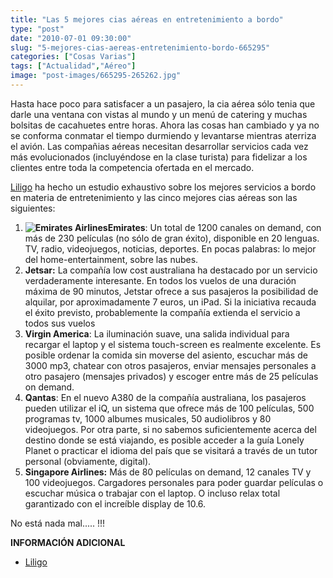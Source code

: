 ```yaml
---
title: "Las 5 mejores cias aéreas en entretenimiento a bordo"
type: "post"
date: "2010-07-01 09:30:00"
slug: "5-mejores-cias-aereas-entretenimiento-bordo-665295"
categories: ["Cosas Varias"]
tags: ["Actualidad","Aéreo"]
image: "post-images/665295-265262.jpg"
---
```


Hasta hace poco para satisfacer a un pasajero, la cia aérea sólo tenia que darle una ventana con vistas al mundo y un menú de catering y muchas bolsitas de cacahuetes entre horas. Ahora las cosas han cambiado y ya no se conforma conmatar el tiempo durmiendo y levantarse mientras aterriza el avión. Las compañias aéreas necesitan desarrollar servicios cada vez más evolucionados (incluyéndose en la clase turista) para fidelizar a los clientes entre toda la competencia ofertada en el mercado.

[Liligo](http://www.liligo.com) ha hecho un estudio exhaustivo sobre los mejores servicios a bordo en materia de entretenimiento y las cinco mejores cias aéreas son las siguientes:

1. **![Emirates Airlines](post-images/665295-265262.jpg "Emirates Airlines")Emirates**: Un total de 1200 canales on demand, con más de 230 películas (no sólo de gran éxito), disponible en 20 lenguas. TV, radio, videojuegos, noticias, deportes. En pocas palabras: lo mejor del home-entertainment, sobre las nubes.
2. **Jetsar:**  La compañía low cost australiana ha destacado por un servicio verdaderamente interesante. En todos los vuelos de una duración máxima de 90 minutos, Jetstar ofrece a sus pasajeros la posibilidad de alquilar, por aproximadamente 7 euros, un iPad. Si la iniciativa recauda el éxito previsto, probablemente la compañía extienda el servicio a todos sus vuelos
3. **Virgin America**: La iluminación suave, una salida individual para recargar el laptop y el sistema touch-screen es realmente excelente. Es posible ordenar la comida sin moverse del asiento, escuchar más de 3000 mp3, chatear con otros pasajeros, enviar mensajes personales a otro pasajero (mensajes privados) y escoger entre más de 25 películas on demand.
4. **Qantas**: En el nuevo A380 de la compañía australiana, los pasajeros pueden utilizar el iQ, un sistema que ofrece más de 100 películas, 500 programas tv, 1000 albumes musicales, 50 audiolibros y 80 videojuegos. Por otra parte, si no sabemos suficientemente acerca del destino donde se está viajando, es posible acceder a la guía Lonely Planet o practicar el idioma del país que se visitará a través de un tutor personal (obviamente, digital).
5. **Singapore Airlines:** Más de 80 películas on demand, 12 canales TV y 100 videojuegos. Cargadores personales para poder guardar películas o escuchar música o trabajar con el laptop. O incluso relax total garantizado con el increíble display de 10.6.

No está nada mal..... !!!

**INFORMACIÓN ADICIONAL**

- [Liligo](http://www.liligo.com)